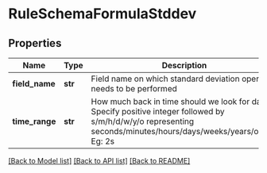 # RuleSchemaFormulaStddev

## Properties
Name | Type | Description | Notes
------------ | ------------- | ------------- | -------------
**field_name** | **str** | Field name on which standard deviation operation needs to be performed | 
**time_range** | **str** | How much back in time should we look for data. Specify positive integer followed by s/m/h/d/w/y/o representing seconds/minutes/hours/days/weeks/years/offset. Eg: 2s | 

[[Back to Model list]](../README.md#documentation-for-models) [[Back to API list]](../README.md#documentation-for-api-endpoints) [[Back to README]](../README.md)


